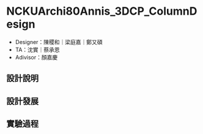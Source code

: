 # NCKUArchi80Annis_3DCP_ColumnDesign

- Designer：陳稷和｜梁庭嘉｜鄭又碩
- TA：沈實｜蔡承恩
- Adivisor：顏嘉慶

## 設計說明

## 設計發展

## 實驗過程

###  